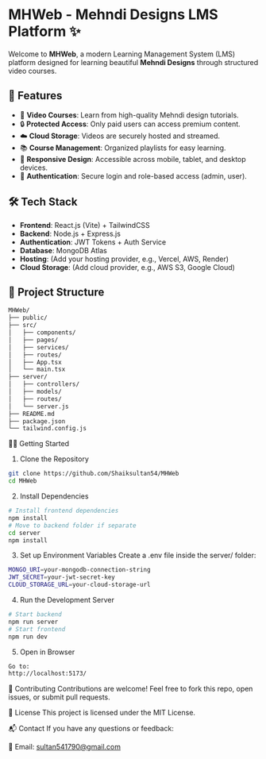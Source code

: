 # MHWeb - Mehndi Designs LMS Platform ✨

Welcome to **MHWeb**, a modern Learning Management System (LMS) platform designed for learning beautiful **Mehndi Designs** through structured video courses.

## 🚀 Features
- 🎥 **Video Courses**: Learn from high-quality Mehndi design tutorials.
- 🔒 **Protected Access**: Only paid users can access premium content.
- ☁️ **Cloud Storage**: Videos are securely hosted and streamed.
- 📚 **Course Management**: Organized playlists for easy learning.
- 💬 **Responsive Design**: Accessible across mobile, tablet, and desktop devices.
- 🔑 **Authentication**: Secure login and role-based access (admin, user).

## 🛠 Tech Stack
- **Frontend**: React.js (Vite) + TailwindCSS
- **Backend**: Node.js + Express.js
- **Authentication**: JWT Tokens + Auth Service
- **Database**: MongoDB Atlas
- **Hosting**: (Add your hosting provider, e.g., Vercel, AWS, Render)
- **Cloud Storage**: (Add cloud provider, e.g., AWS S3, Google Cloud)

## 📂 Project Structure
```bash
MHWeb/
├── public/
├── src/
│   ├── components/
│   ├── pages/
│   ├── services/
│   ├── routes/
│   ├── App.tsx
│   └── main.tsx
├── server/
│   ├── controllers/
│   ├── models/
│   ├── routes/
│   └── server.js
├── README.md
├── package.json
└── tailwind.config.js
```

🧑‍💻 Getting Started
1. Clone the Repository
```bash
git clone https://github.com/Shaiksultan54/MHWeb
cd MHWeb
```
2. Install Dependencies
```bash 
# Install frontend dependencies
npm install
# Move to backend folder if separate
cd server
npm install
```
3. Set up Environment Variables
Create a .env file inside the server/ folder:
```bash
MONGO_URI=your-mongodb-connection-string
JWT_SECRET=your-jwt-secret-key
CLOUD_STORAGE_URL=your-cloud-storage-url
```
4. Run the Development Server
```bash
# Start backend
npm run server
# Start frontend
npm run dev
```
5. Open in Browser
```bash
Go to:
http://localhost:5173/
```
🙌 Contributing
Contributions are welcome!
Feel free to fork this repo, open issues, or submit pull requests.

📃 License
This project is licensed under the MIT License.

📬 Contact
If you have any questions or feedback:

📧 Email: sultan541790@gmail.com
